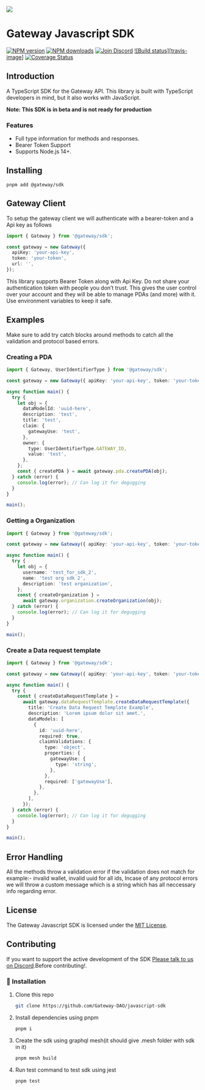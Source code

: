 ![](https://github.com/Gateway-DAO/network-ui/blob/develop/public/social.png)

# Gateway Javascript SDK

[![NPM version][npm-image]][npm-url]
[![NPM downloads][downloads-image]][downloads-url]
[![Join Discord][discord-image]][discord-url]
[![Build status][travis-image]][test-passing]
[![Coverage Status][codecov-image]][codecov-url]

## Introduction

A TypeScript SDK for the Gateway API. This library is built with TypeScript developers in mind, but it also works with JavaScript.

**Note: This SDK is in beta and is not ready for production**

### Features

- Full type information for methods and responses.
- Bearer Token Support
- Supports Node.js 14+.

## Installing

```
pnpm add @gateway/sdk
```

## Gateway Client

To setup the gateway client we will authenticate with a bearer-token and a Api key as follows

```typescript
import { Gateway } from '@gateway/sdk';

const gateway = new Gateway({
  apiKey: 'your-api-key',
  token: 'your-token',
  url: '',
});
```

This library supports Bearer Token along with Api Key. Do not share your authentication token with people you don’t trust. This gives the user control over your account and they will be able to manage PDAs (and more) with it. Use environment variables to keep it safe.

## Examples

Make sure to add try catch blocks around methods to catch all the validation and protocol based errors.

### Creating a PDA

```typescript
import { Gateway, UserIdentifierType } from '@gateway/sdk';

const gateway = new Gateway({ apiKey: 'your-api-key', token: 'your-token' });

async function main() {
  try {
    let obj = {
      dataModelId: 'uuid-here',
      description: 'test',
      title: 'test',
      claim: {
        gatewayUse: 'test',
      },
      owner: {
        type: UserIdentifierType.GATEWAY_ID,
        value: 'test',
      },
    };
    const { createPDA } = await gateway.pda.createPDA(obj);
  } catch (error) {
    console.log(error); // Can log it for degugging
  }
}

main();
```

### Getting a Organization

```typescript
import { Gateway } from '@gateway/sdk';

const gateway = new Gateway({ apiKey: 'your-api-key', token: 'your-token' });

async function main() {
  try {
    let obj = {
      username: 'test_for_sdk_2',
      name: 'test org sdk 2',
      description: 'test organization',
    };
    const { createOrganization } =
      await gateway.organization.createOrganization(obj);
  } catch (error) {
    console.log(error); // Can log it for degugging
  }
}

main();
```

### Create a Data request template

```typescript
import { Gateway } from '@gateway/sdk';

const gateway = new Gateway({ apiKey: 'your-api-key', token: 'your-token' });

async function main() {
  try {
    const { createDataRequestTemplate } =
      await gateway.dataRequestTemplate.createDataRequestTemplate({
        title: 'Create Data Request Template Example',
        description: 'Lorem ipsum dolor sit amet.',
        dataModels: [
          {
            id: 'uuid-here',
            required: true,
            claimValidations: {
              type: 'object',
              properties: {
                gatewayUse: {
                  type: 'string',
                },
              },
              required: ['gatewayUse'],
            },
          },
        ],
      });
  } catch (error) {
    console.log(error); // Can log it for degugging
  }
}

main();
```


## Error Handling

All the methods throw a validation error if the validation does not match for example:- invalid wallet, invalid uuid for all ids,
Incase of any protocol errors we will throw a custom message which is a string which has all neccessary info regarding error.

## License

The Gateway Javascript SDK is licensed under the [MIT License](https://github.com/Gateway-DAO/javascript-sdk/blob/master/LICENSE).

## Contributing

If you want to support the active development of the SDK [Please talk to us on Discord](https://discord.gg/tgt3KjcHGs).Before contributing!.

### 🔧 Installation

1. Clone this repo

   ```sh
   git clone https://github.com/Gateway-DAO/javascript-sdk
   ```

2. Install dependencies using pnpm

   ```sh
   pnpm i
   ```

3. Create the sdk using graphql mesh(it should give .mesh folder with sdk in it)

   ```sh
   pnpm mesh build
   ```

4. Run test command to test sdk using jest

   ```sh
   pnpm test
   ```

[npm-image]: https://img.shields.io/npm/v/docusign-esign.svg?style=flat
[npm-url]: https://npmjs.org/package/@Gateway-dao-js-sdk
[downloads-image]: https://img.shields.io/npm/dm/docusign-esign.svg?style=flat
[downloads-url]: https://npmjs.org/package/docusign-esign
[codecov-image]: https://codecov.io/gh/Gateway-DAO/gateway-js-sdk/graph/badge.svg?token=8N92RFGZHI
[codecov-url]: https://codecov.io/gh/Gateway-DAO/gateway-js-sdk
[discord-image]: https://img.shields.io/discord/733027681184251937.svg?style=flat&label=Join%20Community&color=7289DA
[discord-url]: https://discord.gg/tgt3KjcHGs
[github-url]: https://github.com/Gateway-DAO/javascript-sdk
[test-passing]: https://github.com/Gateway-DAO/gateway-js-sdk/actions/workflows/main.yml/badge.svg?branch=main
